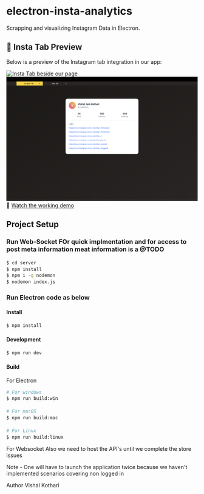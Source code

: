# electron-insta-analytics

Scrapping and visualizing Instagram Data in Electron.

## 📸 Insta Tab Preview

Below is a preview of the Instagram tab integration in our app:

![Insta Tab beside our page](documentation/insta-tab-beside-our-page.png)
![Our Scrapped Page](documentation/our-scrapped-page.png)
🎥 [Watch the working demo](documentation/running-application.mov)


## Project Setup

### Run Web-Socket FOr quick implmentation and for access to post meta information meat information is a @TODO

```bash
$ cd server
$ npm install
$ npm i -g nodemon
$ nodemon index.js
```

### Run Electron code as below

#### Install

```bash
$ npm install
```

#### Development

```bash
$ npm run dev
```

#### Build

For Electron
```bash
# For windows
$ npm run build:win

# For macOS
$ npm run build:mac

# For Linux
$ npm run build:linux
```

For Websocket
Also we need to host the API's until we complete the store issues

Note -
One will have to launch the application twice because we haven't implemented scenarios covering non logged in

Author
Vishal Kothari